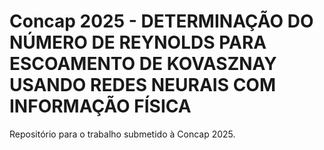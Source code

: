 # Concap 2025 - DETERMINAÇÃO DO NÚMERO DE REYNOLDS PARA ESCOAMENTO DE KOVASZNAY USANDO REDES NEURAIS COM INFORMAÇÃO FÍSICA

Repositório para o trabalho submetido à Concap 2025.